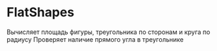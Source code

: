 # FlatShapes

Вычисляет площадь фигуры, треугольника по сторонам и круга по радиусу
Проверяет наличие прямого угла в треугольнике
